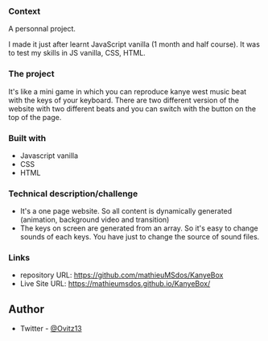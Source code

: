 ### Context

A personnal project.

I made it just after learnt JavaScript vanilla (1 month and half course). It was to test my skills in JS vanilla, CSS, HTML.

### The project

It's like a mini game in which you can reproduce kanye west music beat with the keys of your keyboard.
There are two different version of the website with two different beats and you can switch with the button on the top of the page. 

### Built with

- Javascript vanilla
- CSS
- HTML


### Technical description/challenge

- It's a one page website. So all content is dynamically generated (animation, background video and transition)
- The keys on screen are generated from an array. So it's easy to change sounds of each keys. You have just to change the source of sound files.


### Links

- repository URL: https://github.com/mathieuMSdos/KanyeBox
- Live Site URL: https://mathieumsdos.github.io/KanyeBox/


## Author
- Twitter - [@Ovitz13](https://www.twitter.com/Ovitz13)
